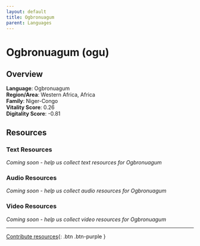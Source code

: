 ```yaml
---
layout: default
title: Ogbronuagum
parent: Languages
---
```


# Ogbronuagum (ogu)

## Overview

**Language**: Ogbronuagum  
**Region/Area**: Western Africa, Africa  
**Family**: Niger-Congo  
**Vitality Score**: 0.26  
**Digitality Score**: -0.81  

## Resources

### Text Resources
*Coming soon - help us collect text resources for Ogbronuagum*

### Audio Resources
*Coming soon - help us collect audio resources for Ogbronuagum*

### Video Resources
*Coming soon - help us collect video resources for Ogbronuagum*

---

[Contribute resources](https://fairtrain.github.io/){: .btn .btn-purple }
